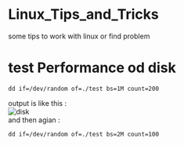 # Linux_Tips_and_Tricks
some tips to work with linux or find problem
# test Performance od disk
```
dd if=/dev/random of=./test bs=1M count=200
```
output is like this : <br>
![disk](https://github.com/user-attachments/assets/fae38e13-0728-46f1-ad2f-99cc79f79ee4) <br>
and then agian : <br>

```
dd if=/dev/random of=./test bs=2M count=100
```
